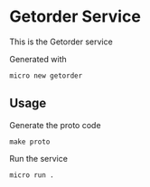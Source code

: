 # Getorder Service

This is the Getorder service

Generated with

```
micro new getorder
```

## Usage

Generate the proto code

```
make proto
```

Run the service

```
micro run .
```